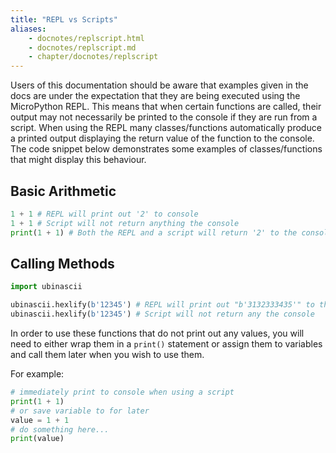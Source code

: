 ```yaml
---
title: "REPL vs Scripts"
aliases:
    - docnotes/replscript.html
    - docnotes/replscript.md
    - chapter/docnotes/replscript
---
```


Users of this documentation should be aware that examples given in the docs are under the expectation that they are being executed using the MicroPython REPL. This means that when certain functions are called, their output may not necessarily be printed to the console if they are run from a script. When using the REPL many classes/functions automatically produce a printed output displaying the return value of the function to the console. The code snippet below demonstrates some examples of classes/functions that might display this behaviour.

## Basic Arithmetic

```python
1 + 1 # REPL will print out '2' to console
1 + 1 # Script will not return anything the console
print(1 + 1) # Both the REPL and a script will return '2' to the console
```

## Calling Methods

```python
import ubinascii

ubinascii.hexlify(b'12345') # REPL will print out "b'3132333435'" to the console
ubinascii.hexlify(b'12345') # Script will not return any the console
```

In order to use these functions that do not print out any values, you will need to either wrap them in a `print()` statement or assign them to variables and call them later when you wish to use them.

For example:

```python
# immediately print to console when using a script
print(1 + 1)
# or save variable to for later
value = 1 + 1
# do something here...
print(value)
```

